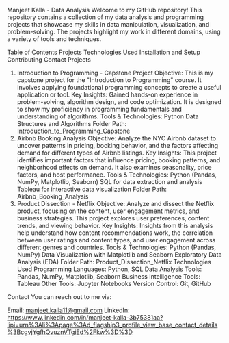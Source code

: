 Manjeet Kalla - Data Analysis
Welcome to my GitHub repository! This repository contains a collection of my data analysis and programming projects that showcase my skills in data manipulation, visualization, and problem-solving. The projects highlight my work in different domains, using a variety of tools and techniques.

Table of Contents
Projects
Technologies Used
Installation and Setup
Contributing
Contact
Projects
1. Introduction to Programming - Capstone Project
Objective: This is my capstone project for the "Introduction to Programming" course. It involves applying foundational programming concepts to create a useful application or tool.
Key Insights: Gained hands-on experience in problem-solving, algorithm design, and code optimization. It is designed to show my proficiency in programming fundamentals and understanding of algorithms.
Tools & Technologies:
Python
Data Structures and Algorithms
Folder Path: Introduction_to_Programming_Capstone
2. Airbnb Booking Analysis
Objective: Analyze the NYC Airbnb dataset to uncover patterns in pricing, booking behavior, and the factors affecting demand for different types of Airbnb listings.
Key Insights: This project identifies important factors that influence pricing, booking patterns, and neighborhood effects on demand. It also examines seasonality, price factors, and host performance.
Tools & Technologies:
Python (Pandas, NumPy, Matplotlib, Seaborn)
SQL for data extraction and analysis
Tableau for interactive data visualization
Folder Path: Airbnb_Booking_Analysis
3. Product Dissection - Netflix
Objective: Analyze and dissect the Netflix product, focusing on the content, user engagement metrics, and business strategies. This project explores user preferences, content trends, and viewing behavior.
Key Insights: Insights from this analysis help understand how content recommendations work, the correlation between user ratings and content types, and user engagement across different genres and countries.
Tools & Technologies:
Python (Pandas, NumPy)
Data Visualization with Matplotlib and Seaborn
Exploratory Data Analysis (EDA)
Folder Path: Product_Dissection_Netflix
Technologies Used
Programming Languages: Python, SQL
Data Analysis Tools: Pandas, NumPy, Matplotlib, Seaborn
Business Intelligence Tools: Tableau
Other Tools: Jupyter Notebooks
Version Control: Git, GitHub

Contact
You can reach out to me via:

Email: manjeet.kalla11@gmail.com
LinkedIn: https://www.linkedin.com/in/manjeet-kalla-3b75381aa?lipi=urn%3Ali%3Apage%3Ad_flagship3_profile_view_base_contact_details%3BcgvjYgfhQvuznVTgiEd%2Fkw%3D%3D
